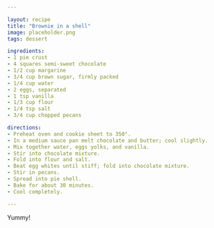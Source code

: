 ```yaml
---

layout: recipe
title: "Brownie in a shell"
image: placeholder.png
tags: dessert

ingredients:
- 1 pie crust
- 4 squares semi-sweet chocolate
- 1/2 cup margarine
- 3/4 cup brown sugar, firmly packed
- 1/4 cup water
- 2 eggs, separated
- 1 tsp vanilla
- 1/3 cup flour
- 1/4 tsp salt
- 3/4 cup chopped pecans

directions:
- Preheat oven and cookie sheet to 350°.
- In a medium sauce pan melt chocolate and butter; cool slightly.
- Mix together water, eggs yolks, and vanilla.
- Stir into chocolate mixture.
- Fold into flour and salt.
- Beat egg whites until stiff; fold into chocolate mixture.
- Stir in pecans.
- Spread into pie shell.
- Bake for about 30 minutes.
- Cool completely.

---
```

Yummy!
